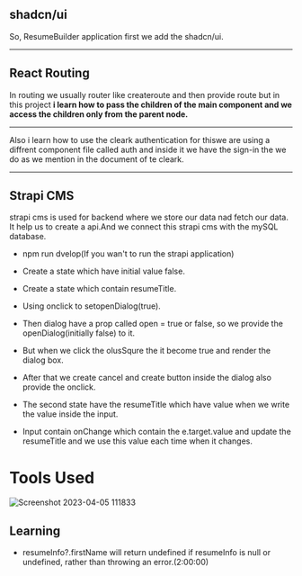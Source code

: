 ## **shadcn/ui**

So, ResumeBuilder application first we add the shadcn/ui.

---

## **React Routing**

In routing we usually router like createroute and then provide route but in this project **i learn how to pass the children of the main component and we access the children only from the parent node.**

---

Also i learn how to use the cleark authentication for thiswe are using a diffrent component file called auth and inside it we have the sign-in the we do as we mention in the document of te cleark.

---

## **Strapi CMS**

strapi cms is used for backend where we store our data nad fetch our data. It help us to create a api.And we connect this strapi cms with the mySQL database.

- npm run dvelop(If you wan't to run the strapi application)
- Create a state which have initial value false.
- Create a state which contain resumeTitle.
- Using onclick to setopenDialog(true).
- Then dialog have a prop called open = true or false, so we provide the openDialog(initially false) to it.
- But when we click the olusSqure the it become true and render the dialog box.

- After that we create cancel and create button inside the dialog also provide the onclick.
- The second state have the resumeTitle which have value when we write the value inside the input.
- Input contain onChange which contain the e.target.value and update the resumeTitle and we use this value each time when it changes.

# Tools Used

![Screenshot 2023-04-05 111833](https://user-images.githubusercontent.com/100932107/230000972-0dbf94a5-4064-4180-9638-dd4835cc70ad.png)

## Learning

- resumeInfo?.firstName will return undefined if resumeInfo is null or undefined, rather than throwing an error.(2:00:00)
